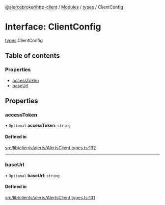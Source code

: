 [@alercebroker/http-client](../README.md) / [Modules](../modules.md) / [types](../modules/types.md) / ClientConfig

# Interface: ClientConfig

[types](../modules/types.md).ClientConfig

## Table of contents

### Properties

- [accessToken](types.ClientConfig.md#accesstoken)
- [baseUrl](types.ClientConfig.md#baseurl)

## Properties

### accessToken

• `Optional` **accessToken**: `string`

#### Defined in

[src/lib/clients/alerts/AlertsClient.types.ts:132](https://github.com/alercebroker/frontendcitos/blob/469c68b/packages/http-client/src/lib/clients/alerts/AlertsClient.types.ts#L132)

___

### baseUrl

• `Optional` **baseUrl**: `string`

#### Defined in

[src/lib/clients/alerts/AlertsClient.types.ts:131](https://github.com/alercebroker/frontendcitos/blob/469c68b/packages/http-client/src/lib/clients/alerts/AlertsClient.types.ts#L131)
